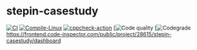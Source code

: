 # stepin-casestudy
[![CI](https://github.com/chayvakacharla/stepin-casestudy/actions/workflows/build.yml/badge.svg)](https://github.com/chayvakacharla/stepin-casestudy/actions/workflows/build.yml)
[![Compile-Linux](https://github.com/chayvakacharla/stepin-casestudy/actions/workflows/compile.yml/badge.svg)](https://github.com/chayvakacharla/stepin-casestudy/actions/workflows/compile.yml)
[![cppcheck-action](https://github.com/chayvakacharla/stepin-casestudy/actions/workflows/cppcheck.yml/badge.svg)](https://github.com/chayvakacharla/stepin-casestudy/actions/workflows/cppcheck.yml)
[![Code quality](https://www.code-inspector.com/project/28615/score/svg)
[![Codegrade](https://www.code-inspector.com/project/28615/status/svg)
https://frontend.code-inspector.com/public/project/28615/stepin-casestudy/dashboard
